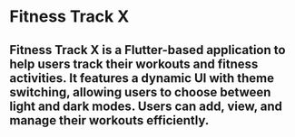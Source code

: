 # Fitness Track X

## Fitness Track X is a Flutter-based application to help users track their workouts and fitness activities. It features a dynamic UI with theme switching, allowing users to choose between light and dark modes. Users can add, view, and manage their workouts efficiently.
